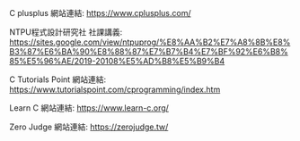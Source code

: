 C plusplus 網站連結: https://www.cplusplus.com/

NTPU程式設計研究社 社課講義: https://sites.google.com/view/ntpuprog/%E8%AA%B2%E7%A8%8B%E8%B3%87%E6%BA%90%E8%88%87%E7%B7%B4%E7%BF%92%E6%B8%85%E5%96%AE/2019-20108%E5%AD%B8%E5%B9%B4

C Tutorials Point 網站連結: https://www.tutorialspoint.com/cprogramming/index.htm

Learn C 網站連結: https://www.learn-c.org/

Zero Judge 網站連結: https://zerojudge.tw/
